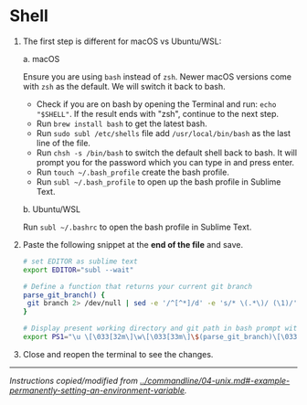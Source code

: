 # Shell

1. The first step is different for macOS vs Ubuntu/WSL:

   a. macOS
   
   Ensure you are using `bash` instead of `zsh`. Newer macOS versions come with `zsh` as the default. We will switch it back to bash.

   - Check if you are on bash by opening the Terminal and run: `echo "$SHELL"`. If the result ends with "zsh", continue to the next step.
   - Run `brew install bash` to get the latest bash.
   - Run `sudo subl /etc/shells` file add `/usr/local/bin/bash` as the last line of the file.
   - Run `chsh -s /bin/bash` to switch the default shell back to bash. It will prompt you for the password which you can type in and press enter.
   - Run `touch ~/.bash_profile` create the bash profile.
   - Run `subl ~/.bash_profile` to open up the bash profile in Sublime Text.

   b. Ubuntu/WSL
   
   Run `subl ~/.bashrc` to open the bash profile in Sublime Text.

2. Paste the following snippet at the **end of the file** and save.

   ```bash
   # set EDITOR as sublime text
   export EDITOR="subl --wait"

   # Define a function that returns your current git branch
   parse_git_branch() {
    git branch 2> /dev/null | sed -e '/^[^*]/d' -e 's/* \(.*\)/ (\1)/'
   }

   # Display present working directory and git path in bash prompt with colors
   export PS1="\u \[\033[32m\]\w\[\033[33m\]\$(parse_git_branch)\[\033[00m\] $ "
   ```

3. Close and reopen the terminal to see the changes.


-----

_Instructions copied/modified from [../commandline/04-unix.md#-example-permanently-setting-an-environment-variable](../commandline/04-unix.md#-example-permanently-setting-an-environment-variable)._
